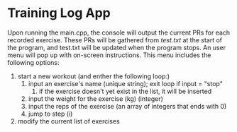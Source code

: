 # Training Log App

Upon running the main.cpp, the console will output the current PRs for each recorded exercise. These PRs will be gathered from *test.txt* at the start of the program, and test.txt will be updated when the program stops. An user menu will pop up with on-screen instructions. This menu includes the following options:
1. start a new workout (and enther the following loop:)
    1. input an exercise's name (unique string); exit loop if input = "stop"
        1. if the exercise doesn't yet exist in the list, it will be inserted
    3. input the weight for the exercise (kg) (integer)
    4. input the reps of the exercise (an array of integers that ends with 0)
    5. jump to step (i)
2. modify the current list of exercises
